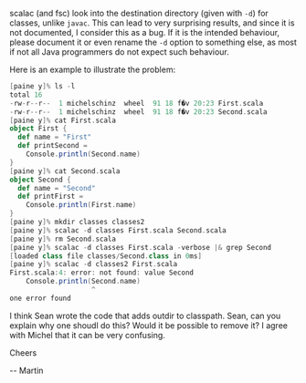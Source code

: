 scalac (and fsc) look into the destination directory (given with `-d`) for classes, unlike `javac`. This can lead to very surprising results, and since it is not documented, I consider this as a bug. If it is the intended behaviour, please document it or even rename the `-d` option to something else, as most if not all Java programmers do not expect such behaviour.

Here is an example to illustrate the problem:
```scala
[paine y]% ls -l
total 16
-rw-r--r--  1 michelschinz  wheel  91 18 f�v 20:23 First.scala
-rw-r--r--  1 michelschinz  wheel  91 18 f�v 20:23 Second.scala
[paine y]% cat First.scala 
object First {
  def name = "First"
  def printSecond =
    Console.println(Second.name)
}
[paine y]% cat Second.scala 
object Second {
  def name = "Second"
  def printFirst =
    Console.println(First.name)
}
[paine y]% mkdir classes classes2
[paine y]% scalac -d classes First.scala Second.scala 
[paine y]% rm Second.scala 
[paine y]% scalac -d classes First.scala -verbose |& grep Second
[loaded class file classes/Second.class in 0ms]
[paine y]% scalac -d classes2 First.scala                        
First.scala:4: error: not found: value Second
    Console.println(Second.name)
                    ^
one error found
```

I think Sean wrote the code that adds outdir to classpath. Sean, can you explain why one shoudl do this? Would it be possible to remove it? I agree with Michel that it can be very confusing.

Cheers

 -- Martin
